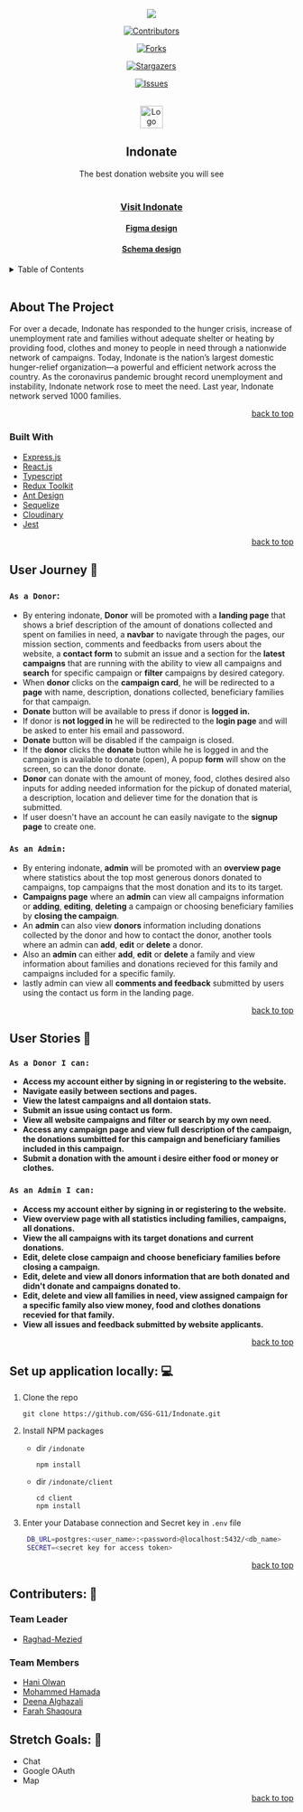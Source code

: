 <div id="top" align="center">
    
![](https://i.imgur.com/VtPIP9k.png) 
</div>

<div align="center">
    <div>
    
   
[![Contributors][contributors-shield]][contributors-url]

[![Forks][forks-shield]][forks-url]

[![Stargazers][stars-shield]][stars-url]

[![Issues][issues-shield]][issues-url]
    </div>
</div>
    

<!-- PROJECT LOGO -->
<br />
<div>    
<div align="center">
  <a href="https://github.com/GSG-G11/Indonate">
    <img src="https://i.imgur.com/gJbA8hk.png" alt="Logo" width="40" height="40">
  </a>
</div>
  <h2 align="center">Indonate</h2>
  <p align="center">
    The best donation website you will see
    <br />
      <br />
    <div align='center'>
 <h3><a href="https://indonate.herokuapp.com/">Visit Indonate</a></h3>
   <h4><a href="https://www.figma.com/file/lhAfRWVmQ75y8USQoRp4wL/Indonate?node-id=0%3A1">Figma design</a></h4>
     <h4><a href="https://ibb.co/nwCQ0TJ">Schema design</a></h4>
      </p>
</div>

<!-- TABLE OF CONTENTS -->
<details>
  <summary>Table of Contents</summary>
  <ol>
    <li>
      <a href="#About-The-Project">About The Project         </a>
      <ul>
        <li><a href="#Built-With">Built With</li> 
      </ul>
    </li>
    <li>
      <a href="#Set-up-application-locally">Install application</a>
    </li>
            <li>
      <a href="#User-Journey">User Journey</a>
    <ul>
<li><a href="#as-a-donor">donor</a></li>
<li><a href="#As-an-Admin">admin</a></li>        
      </ul>
    </li>
    <li>
      <a href="#User-Stories">User Stories</a>
         <ul>
<li><a href="#As-an-donor-I-can">donor</a></li>
<li><a href="#As-an-Admin-I-can">admin</a></li>        
      </ul>
    </li>
    <li><a href="#Contributers">Contributers</a></li>
  </ol>
</details>

<br>


<!-- ABOUT THE PROJECT -->
## About The Project

For over a decade, Indonate has responded to the hunger crisis, increase of unemployment rate and families without adequate shelter or heating by providing food, clothes and money to people in need through a nationwide network of campaigns. Today, Indonate is the nation’s largest domestic hunger-relief organization—a powerful and efficient network across the country. As the coronavirus pandemic brought record unemployment and instability, Indonate network rose to meet the need. Last year, Indonate network served 1000 families.

<p align="right"><a href="#top">back to top</a></p>



### Built With

* [Express.js](https://expressjs.com/)
* [React.js](https://reactjs.org/)
* [Typescript](https://www.typescriptlang.org/)
* [Redux Toolkit](https://redux-toolkit.js.org/)
* [Ant Design](https://ant.design/)
* [Sequelize](https://sequelize.org/)
* [Cloudinary](https://cloudinary.com/)
* [Jest](https://jestjs.io/)
    
<p align="right"><a href="#top">back to top</a></p>


## User Journey 🚀
### `As a Donor`:
    
* By entering indonate, **Donor** will be promoted with a **landing page** that shows a brief description of the amount of donations collected and spent on families in need, a **navbar** to navigate through the pages, our mission section, comments and feedbacks from users about the website, a **contact form** to submit an issue and a section for the **latest campaigns** that are running with the ability to view all campaigns and **search** for specific campaign or **filter** campaigns by desired category.
* When **donor** clicks on the **campaign card**, he will be redirected to a **page** with name, description, donations collected, beneficiary families for that campaign.
* **Donate** button will be available to press if donor is **logged in.**
* If donor is **not logged in** he will be redirected to the **login page** and will be asked to enter his email and passoword.
* **Donate** button will be disabled if the campaign is closed.
* If the **donor** clicks the **donate** button while he is logged in and the campaign is available to donate (open), A popup **form** will show on the screen, so can the donor donate.
* **Donor** can donate with the amount of money, food, clothes desired also inputs for adding needed information for the pickup of donated material, a description, location and deliever time for the donation that is submitted.
* If user doesn't have an account he can easily navigate to the **signup page** to create one.
  
### `As an Admin:`
* By entering indonate, **admin** will be promoted with an **overview page** where statistics about the top most generous donors donated to campaigns, top campaigns that the most donation and its to its target.
* **Campaigns page** where an **admin** can view all campaigns information or **adding**, **editing**, **deleting** a campaign or choosing beneficiary families by **closing the campaign**.
* An **admin** can also view **donors** information including donations collected by the donor and how to contact the donor, another tools where an admin can **add**, **edit** or **delete** a donor.
* Also an **admin** can either **add**, **edit** or **delete** a family and view information about families and donations recieved for this family and campaigns included for a specific family.
* lastly admin can view all **comments and feedback** submitted by users using the contact us form in the landing page.
<p align="right"><a href="#top">back to top</a></p>

    
## User Stories 📔
### `As a Donor I can:`
- **Access my account either by signing in or registering to the website.**
- **Navigate easily between sections and pages.**
- **View the latest campaigns and all dontaion stats.** 
- **Submit an issue using contact us form.**
- **View all website campaigns and filter or search by my own need.**
- **Access any campaign page and view full description of the campaign, the donations sumbitted for this campaign and beneficiary families included in this campaign.**
- **Submit a donation with the amount i desire either food or money or clothes.**

### `As an Admin I can:`
- **Access my account either by signing in or registering to the website.**
- **View overview page with all statistics including families, campaigns, all donations.**
- **View the all campaigns with its target donations and current donations.** 
- **Edit, delete close campaign and choose beneficiary families before closing a campaign.**
- **Edit, delete and view all donors information that are both donated and didn't donate and campaigns donated to.** 
- **Edit, delete and view all families in need, view assigned campaign for a specific family also view money, food and clothes donations recevied for that family.**
- **View all issues and feedback submitted by website applicants.**

<p align="right"><a href="#top">back to top</a></p>


## Set up application locally: 💻

1. Clone the repo

   ```
   git clone https://github.com/GSG-G11/Indonate.git
   ```
2. Install NPM packages
   * dir `/indonate`
   
        ```
       npm install
       ```
   * dir `/indonate/client`
   
        ```
       cd client 
       npm install
       ```
3. Enter your Database connection and Secret key in 
`.env` file
   ```sh
    DB_URL=postgres:<user_name>:<password>@localhost:5432/<db_name>
    SECRET=<secret key for access token>
   ```

<p align="right"><a href="#top">back to top</a></p>

<!-- CONTRIBUTING -->
## Contributers: 👥

### Team Leader
* [Raghad-Mezied](https://github.com/Raghad-Mezied)

### Team Members
* [Hani Olwan](https://github.com/HaniOlwan)
* [Mohammed Hamada](https://github.com/Mohammed-Hamada)
* [Deena Alghazali](https://github.com/DeenaAlghazali)
* [Farah Shaqoura](https://github.com/farah2003)

<!--Stretch Goals -->
## Stretch Goals: 🎯
* Chat
* Google OAuth
* Map

<p align="right"><a href="#top">back to top</a></p>


<!-- MARKDOWN LINKS & IMAGES -->
<!-- https://www.markdownguide.org/basic-syntax/#reference-style-links -->
[contributors-shield]: https://img.shields.io/github/contributors/GSG-G11/Indonate.svg?style=for-the-badge
[contributors-url]: https://github.com/GSG-G11/Indonate/graphs/contributors
[forks-shield]: https://img.shields.io/github/forks/GSG-G11/Indonate.svg?style=for-the-badge
[forks-url]: https://github.com/GSG-G11/Indonate/network/members
[stars-shield]: https://img.shields.io/github/stars/GSG-G11/Indonate.svg?style=for-the-badge
[stars-url]: https://github.com/GSG-G11/Indonate/stargazers
[issues-shield]: https://img.shields.io/github/issues/GSG-G11/Indonate.svg?style=for-the-badge
[issues-url]: https://github.com/GSG-G11/Indonate/issues
[license-shield]: https://img.shields.io/github/license/GSG-G11/Indonate.svg?style=for-the-badge
[license-url]: https://github.com/GSG-G11/Indonate/blob/master/LICENSE.txt




